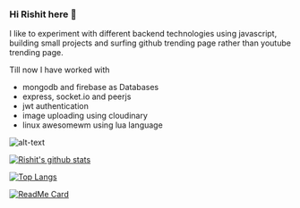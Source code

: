 ### Hi Rishit here 👋

I like to experiment with different backend technologies using javascript, building small projects and surfing github trending page rather than youtube trending page.

Till now I have worked with
- mongodb and firebase as Databases
- express, socket.io and peerjs
- jwt authentication
- image uploading using cloudinary
- linux awesomewm using lua language

![alt-text](https://i.imgur.com/WtVOjr6.gif)

[![Rishit's github stats](https://github-readme-stats.vercel.app/api?username=RishitPandey&count_private=true&&hide=prs,issues&theme=dark)](https://github.com/RishitPandey/)

[![Top Langs](https://github-readme-stats.vercel.app/api/top-langs/?username=RishitPandey&layout=compact)](https://github.com/RishitPandey/)

[![ReadMe Card](https://github-readme-stats.vercel.app/api/pin/?username=RishitPandey&repo=awesome-config)](https://github.com/RishitPandey/awesome-config)
